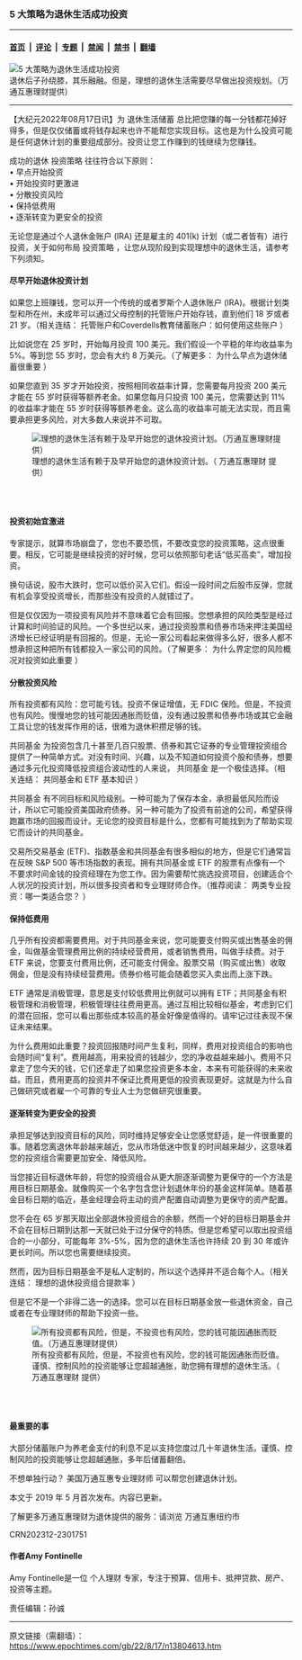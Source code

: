 ### 5 大策略为退休生活成功投资

---

#### [首页](../../../..?n13804613) &nbsp;|&nbsp; [评论](../../../../../epoch-comment?n13804613) &nbsp;|&nbsp; [专题](../../../../../epoch-special?n13804613) &nbsp;|&nbsp; [禁闻](../../../../../epoch-news?n13804613) &nbsp;|&nbsp; [禁书](../../../../../books?n13804613) &nbsp;|&nbsp; [翻墙](https://github.com/gfw-breaker/nogfw/blob/master/README.md?n13804613)


<div><img alt="5 大策略为退休生活成功投资" class="attachment-djy_600_400 size-djy_600_400 wp-post-image" src="https://i.epochtimes.com/assets/uploads/2022/08/id13804639-pexels-rodnae-productions-5637739-600x400.jpg"/>
<div class="caption">
 退休后子孙绕膝，其乐融融。但是，理想的退休生活需要尽早做出投资规划。（万通互惠理财提供）
</div></div><hr/><div class="post_content" id="artbody" itemprop="articleBody">
 <!-- article content begin -->
 <p>
  【大纪元2022年08月17日讯】为
  <ok href="https://www.epochtimes.com/gb/tag/%E9%80%80%E4%BC%91%E7%94%9F%E6%B4%BB%E5%82%A8%E8%93%84.html">
   退休生活储蓄
  </ok>
  总比把您赚的每一分钱都花掉好得多，但是仅仅储蓄或将钱存起来也许不能帮您实现目标。这也是为什么投资可能是任何退休计划的重要组成部分。投资让您工作赚到的钱继续为您赚钱。
 </p>
 <p>
  成功的退休
  <ok href="https://www.epochtimes.com/gb/tag/%E6%8A%95%E8%B5%84%E7%AD%96%E7%95%A5.html">
   投资策略
  </ok>
  往往符合以下原则：
  <br/>
  •
  <ok href="https://blog.massmutual.com/post/retirement-investing-tips?_ga=2.251092806.1194361735.1647870116-753703827.1612190827#early" rel="noopener noreferrer" target="_blank">
   早点开始投资
  </ok>
  <br/>
  •
  <ok href="https://blog.massmutual.com/post/retirement-investing-tips?_ga=2.251092806.1194361735.1647870116-753703827.1612190827#invest" rel="noopener noreferrer" target="_blank">
   开始投资时更激进
  </ok>
  <br/>
  •
  <ok href="https://blog.massmutual.com/post/retirement-investing-tips?_ga=2.251092806.1194361735.1647870116-753703827.1612190827#invest" rel="noopener noreferrer" target="_blank">
   分散投资风险
  </ok>
  <br/>
  •
  <ok href="https://blog.massmutual.com/post/retirement-investing-tips?_ga=2.251092806.1194361735.1647870116-753703827.1612190827#invest" rel="noopener noreferrer" target="_blank">
   保持低费用
  </ok>
  <br/>
  •
  <ok href="https://blog.massmutual.com/post/retirement-investing-tips?_ga=2.251092806.1194361735.1647870116-753703827.1612190827#invest" rel="noopener noreferrer" target="_blank">
   逐渐转变为更安全的投资
  </ok>
 </p>
 <p>
  无论您是通过个人退休金账户 (IRA) 还是雇主的 401(k) 计划（或二者皆有）进行投资，关于如何布局
  <ok href="https://www.epochtimes.com/gb/tag/%E6%8A%95%E8%B5%84%E7%AD%96%E7%95%A5.html">
   投资策略
  </ok>
  ，让您从现阶段到实现理想中的退休生活，请参考下列须知。
 </p>
 <h4>
  尽早开始退休投资计划
 </h4>
 <p>
  如果您上班赚钱，您可以开一个传统的或者罗斯个人退休账户 (IRA)。根据计划类型和所在州，未成年可以通过父母控制的托管账户开始存钱，直到他们 18 岁或者 21 岁。（相关连结：
  <ok href="https://blog.massmutual.com/post/coverdells-custodialaccounts" rel="noopener noreferrer" target="_blank">
   托管账户和Coverdells教育储蓄账户：如何使用这些账户
  </ok>
  ）
 </p>
 <p>
  比如说您在 25 岁时，开始每月投资 100 美元。我们假设一个平稳的年均收益率为 5%。等到您 55 岁时，您会有大约 8 万美元。（了解更多：
  <ok href="https://blog.massmutual.com/post/swp-save-retirement" rel="noopener noreferrer" target="_blank">
   为什么早点为退休储蓄很重要
  </ok>
  ）
 </p>
 <p>
  如果您直到 35 岁才开始投资，按照相同收益率计算，您需要每月投资 200 美元才能在 55 岁时获得等额养老金。如果您每月只投资 100 美元，您需要达到 11% 的收益率才能在 55 岁时获得等额养老金。这么高的收益率可能无法实现，而且需要承担更多风险，对大多数人来说并不可取。
 </p>
 <figure aria-describedby="caption-attachment-13804640" class="wp-caption aligncenter" id="attachment_13804640" style="width: 450px">
  <ok href="https://i.epochtimes.com/assets/uploads/2022/08/id13804640-pexels-antoni-shkraba-5571739.jpg" target="_blank">
   <img alt="理想的退休生活有赖于及早开始您的退休投资计划。（万通互惠理财提供）" class="size-medium wp-image-13804640" src="https://i.epochtimes.com/assets/uploads/2022/08/id13804640-pexels-antoni-shkraba-5571739-450x300.jpg"/>
  </ok>
  <br/><figcaption class="wp-caption-text" id="caption-attachment-13804640">
   理想的退休生活有赖于及早开始您的退休投资计划。（
   <ok href="https://www.epochtimes.com/gb/tag/%E4%B8%87%E9%80%9A%E4%BA%92%E6%83%A0%E7%90%86%E8%B4%A2.html">
    万通互惠理财
   </ok>
   提供）
  </figcaption><br/>
 </figure><br/>
 <h4>
  投资初始宜激进
 </h4>
 <p>
  专家提示，就算市场崩盘了，您也不要恐慌，不要改变您的投资策略，这点很重要。相反，它可能是继续投资的好时候，您可以依照那句老话“低买高卖”，增加投资。
 </p>
 <p>
  换句话说，股市大跌时，您可以低价买入它们。假设一段时间之后股市反弹，您就有机会享受投资增长，而那些没有投资的人就错过了。
 </p>
 <p>
  但是仅仅因为一项投资有风险并不意味着它会有回报。您想承担的风险类型是经过计算和时间验证的风险。一个多世纪以来，通过投资股票和债券市场来押注美国经济增长已经证明是有回报的。但是，无论一家公司看起来做得多么好，很多人都不想承担这种把所有钱都投入一家公司的风险。（了解更多：
  <ok href="https://blog.massmutual.com/post/risk-profile-mmb" rel="noopener noreferrer" target="_blank">
   为什么界定您的风险概况对投资如此重要
  </ok>
  ）
 </p>
 <h4>
  分散投资风险
 </h4>
 <p>
  所有投资都有风险：您可能亏钱。投资不保证增值，无 FDIC 保险。但是，不投资也有风险。慢慢地您的钱可能因通胀而贬值，没有通过股票和债券市场或其它金融工具让您的钱发挥作用的话，很难为退休积攒足够的钱。
 </p>
 <p>
  <ok href="https://www.massmutual.com/ie11/index.html" rel="noopener noreferrer" target="_blank">
   共同基金
  </ok>
  为投资包含几十甚至几百只股票、债券和其它证券的专业管理投资组合提供了一种简单方式。对没有时间、兴趣，以及不知道如何投资个股和债券，想要通过多元化投资降低投资组合波动性的人来说，
  <ok href="https://www.epochtimes.com/gb/tag/%E5%85%B1%E5%90%8C%E5%9F%BA%E9%87%91.html">
   共同基金
  </ok>
  是一个极佳选择。（相关连结：
  <ok href="https://blog.massmutual.com/post/mutual-fund-and-etf-basics" rel="noopener noreferrer" target="_blank">
   共同基金和 ETF 基本知识
  </ok>
  ）
 </p>
 <p>
  <ok href="https://www.epochtimes.com/gb/tag/%E5%85%B1%E5%90%8C%E5%9F%BA%E9%87%91.html">
   共同基金
  </ok>
  有不同目标和风险级别。一种可能为了保存本金，承担最低风险而设计，所以它可能投资美国政府债券。另一种可能为了投资有前途的公司，希望获得跑赢市场的回报而设计。无论您的投资目标是什么，您都有可能找到为了帮助实现它而设计的共同基金。
 </p>
 <p>
  交易所交易基金 (ETF)、指数基金和共同基金有很多相似的地方，但是它们通常旨在反映 S&amp;P 500 等市场指数的表现。拥有共同基金或 ETF 的股票有点像有一个不要求时间金钱的投资经理在为您工作。因为需要帮忙挑选投资项目，创建适合个人状况的投资计划，所以很多投资者和专业理财师合作。（推荐阅读：
  <ok href="https://blog.massmutual.com/post/two-types-of-investment-professional" rel="noopener noreferrer" target="_blank">
   两类专业投资：哪一类适合您？
  </ok>
  ）
 </p>
 <h4>
  保持低费用
 </h4>
 <p>
  几乎所有投资都需要费用。对于共同基金来说，您可能要支付购买或出售基金的佣金，叫做基金管理费用比例的持续经营费用，或者销售费用，叫做手续费。对于 ETF 来说，您要支付费用比例，还可能支付佣金。股票交易（购买或出售）收取佣金，但是没有持续经营费用。债券价格可能会随着您买入卖出而上涨下跌。
 </p>
 <p>
  ETF 通常是消极管理，意思是支付较低费用比例就可以拥有 ETF；共同基金有积极管理和消极管理，积极管理往往费用更高。通过互相比较相似基金，考虑到它们的潜在回报，您可以看出那些成本较高的基金好像是值得的。请牢记过往表现不保证未来结果。
 </p>
 <p>
  为什么费用如此重要？投资回报随时间产生复利，同样，费用对投资组合的影响也会随时间“复利”。费用越高，用来投资的钱越少，您的净收益越来越小。费用不只拿走了您今天的钱，它们还拿走了如果您投资更多本金，本来有可能获得的未来收益。而且，费用更高的投资并不保证比费用更低的投资表现更好。这就是为什么自己做研究或者雇一个可靠的专业人士为您做研究很重要。
 </p>
 <h4>
  逐渐转变为更安全的投资
 </h4>
 <p>
  承担足够达到投资目标的风险，同时维持足够安全让您感觉舒适，是一件很重要的事。随着您离退休年龄越来越近，您从市场低迷中恢复的时间越来越少，这意味着您的投资组合需要更加安全、降低风险。
 </p>
 <p>
  当您接近目标退休年龄，将您的投资组合从更大胆逐渐调整为更保守的一个方法是用目标日期基金。就像购买一个名字包含您计划退休年份的基金这样简单。随着基金目标日期的临近，基金经理会将主动的资产配置自动调整为更保守的资产配置。
 </p>
 <p>
  您不会在 65 岁那天取出全部退休投资组合的余额，然而一个好的目标日期基金并不会在目标日期到达那一天就已处于过分保守的特质。但是您希望可以取出投资组合的一小部分，可能每年 3%-5%，因为您的退休生活也许持续 20 到 30 年或许更长时间。所以您也需要继续投资。
 </p>
 <p>
  然而，因为目标日期基金不是私人定制的，所以这个选择并不适合每个人。（相关连结：
  <ok href="https://blog.massmutual.com/post/the-ideal-retirement-portfolio-withdrawal-rate" rel="noopener noreferrer" target="_blank">
   理想的退休投资组合提款率
  </ok>
  ）
 </p>
 <p>
  但是它不是一个非得二选一的选择。您可以在目标日期基金放一些退休资金，自己或者在专业理财师的帮助下投资一些。
 </p>
 <figure aria-describedby="caption-attachment-13804641" class="wp-caption aligncenter" id="attachment_13804641" style="width: 450px">
  <ok href="https://i.epochtimes.com/assets/uploads/2022/08/id13804641-piggy-g5c99703ad_1920.jpg" target="_blank">
   <img alt="所有投资都有风险，但是，不投资也有风险，您的钱可能因通胀而贬值。（万通互惠理财提供）" class="size-medium wp-image-13804641" src="https://i.epochtimes.com/assets/uploads/2022/08/id13804641-piggy-g5c99703ad_1920-450x270.jpg"/>
  </ok>
  <br/><figcaption class="wp-caption-text" id="caption-attachment-13804641">
   所有投资都有风险，但是，不投资也有风险，您的钱可能因通胀而贬值。谨慎、控制风险的投资能够让您超越通胀，助您拥有理想的退休生活。（
   <ok href="https://www.epochtimes.com/gb/tag/%E4%B8%87%E9%80%9A%E4%BA%92%E6%83%A0%E7%90%86%E8%B4%A2.html">
    万通互惠理财
   </ok>
   提供）
  </figcaption><br/>
 </figure><br/>
 <h4>
  最重要的事
 </h4>
 <p>
  大部分储蓄账户为养老金支付的利息不足以支持您度过几十年退休生活。谨慎、控制风险的投资能够让您超越通胀，多年后储蓄翻倍。
 </p>
 <p>
  不想单独行动？
  <ok href="https://nyc.massmutual.com/about-us/flushing-team" rel="noopener noreferrer" target="_blank">
   美国万通互惠专业理财师
  </ok>
  可以帮您创建退休计划。
 </p>
 <p>
  本文于 2019 年 5 月首次发布。内容已更新。
 </p>
 <p>
  了解更多万通互惠理财为退休提供的服务：请浏览
  <ok href="https://nyc.massmutual.com/chinese/retirement-planning?utm_source=EpochTimes&amp;utm_medium=NativeArticle&amp;utm_campaign=EpochTimesNativeAd2022&amp;utm_id=ET2022JUNE&amp;utm_content=3_tips_on_retirement_catchup" rel="noopener noreferrer" target="_blank">
   万通互惠纽约市
  </ok>
 </p>
 <p>
  CRN202312-2301751
 </p>
 <h4>
  作者Amy Fontinelle
 </h4>
 <p>
  Amy Fontinelle是一位
  <ok href="https://www.epochtimes.com/gb/tag/%E4%B8%AA%E4%BA%BA%E7%90%86%E8%B4%A2.html">
   个人理财
  </ok>
  专家，专注于预算、信用卡、抵押贷款、房产、投资等主题。
 </p>
 <p>
  责任编辑：孙诚
 </p>
 <!-- article content end -->
 <div id="below_article_ad">
 </div>
</div>


---

原文链接（需翻墙）：https://www.epochtimes.com/gb/22/8/17/n13804613.htm